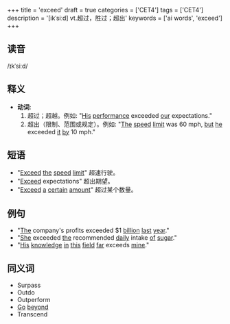 +++
title = 'exceed'
draft = true
categories = ['CET4']
tags = ['CET4']
description = '[ikˈsiːd] vt.超过，胜过；超出'
keywords = ['ai words', 'exceed']
+++

## 读音
/ɪkˈsiːd/

## 释义
- **动词**:
  1. 超过；超越。例如: "[His](/post/his/) [performance](/post/performance/) exceeded [our](/post/our/) expectations."
  2. 超出（限制、范围或规定）。例如: "[The](/post/the/) [speed](/post/speed/) [limit](/post/limit/) was 60 mph, [but](/post/but/) [he](/post/he/) exceeded [it](/post/it/) [by](/post/by/) 10 mph."

## 短语
- "[Exceed](/post/exceed/) [the](/post/the/) [speed](/post/speed/) [limit](/post/limit/)" 超速行驶。
- "[Exceed](/post/exceed/) expectations" 超出期望。
- "[Exceed](/post/exceed/) [a](/post/a/) [certain](/post/certain/) [amount](/post/amount/)" 超过某个数量。

## 例句
- "[The](/post/the/) company's profits exceeded $1 [billion](/post/billion/) [last](/post/last/) [year](/post/year/)."
- "[She](/post/she/) exceeded [the](/post/the/) recommended [daily](/post/daily/) intake [of](/post/of/) [sugar](/post/sugar/)."
- "[His](/post/his/) [knowledge](/post/knowledge/) [in](/post/in/) [this](/post/this/) [field](/post/field/) [far](/post/far/) exceeds [mine](/post/mine/)."

## 同义词
- Surpass
- Outdo
- Outperform
- [Go](/post/go/) [beyond](/post/beyond/)
- Transcend
